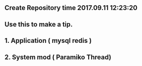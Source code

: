 ##  Create Repository time 2017.09.11 12:23:20
##  Use this to make a tip.


##  1. Application ( mysql redis )
##  2. System mod ( Paramiko Thread)
